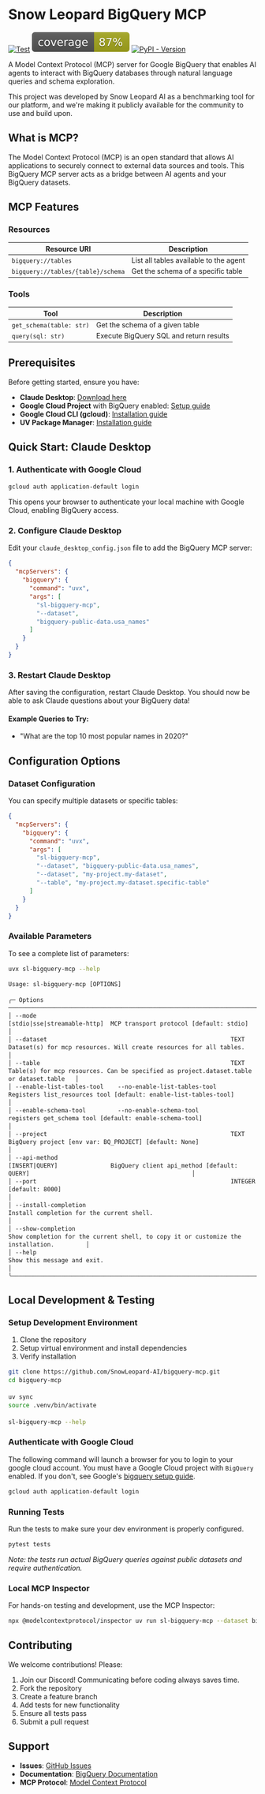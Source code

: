 # Snow Leopard BigQuery MCP

[![Test](https://github.com/SnowLeopard-AI/bigquery-mcp/actions/workflows/test.yml/badge.svg)](https://github.com/SnowLeopard-AI/bigquery-mcp/actions/workflows/test.yml)
[![Coverage](tests/coverage.svg)](https://github.com/SnowLeopard-AI/bigquery-mcp/blob/main/tests/coverage.txt)
[![PyPI - Version](https://img.shields.io/pypi/v/sl-bigquery-mcp)](https://pypi.org/project/sl-bigquery-mcp/)

A Model Context Protocol (MCP) server for Google BigQuery that enables AI agents to interact with BigQuery databases through natural language queries and schema exploration.

This project was developed by Snow Leopard AI as a benchmarking tool for our platform, and we're making it publicly available for the community to use and build upon.

## What is MCP?

The Model Context Protocol (MCP) is an open standard that allows AI applications to securely connect to external data sources and tools. This BigQuery MCP server acts as a bridge between AI agents and your BigQuery datasets.

## MCP Features

### Resources
| Resource URI                       | Description                            |
|------------------------------------|----------------------------------------|
| `bigquery://tables`                | List all tables available to the agent |
| `bigquery://tables/{table}/schema` | Get the schema of a specific table     |

### Tools
| Tool                     | Description                             |
|--------------------------|-----------------------------------------|
| `get_schema(table: str)` | Get the schema of a given table         |
| `query(sql: str)`        | Execute BigQuery SQL and return results |

## Prerequisites

Before getting started, ensure you have:

- **Claude Desktop**: [Download here](https://claude.ai/download)
- **Google Cloud Project** with BigQuery enabled: [Setup guide](https://cloud.google.com/bigquery/docs/quickstarts/query-public-dataset-console)
- **Google Cloud CLI (gcloud)**: [Installation guide](https://cloud.google.com/sdk/docs/install)
- **UV Package Manager**: [Installation guide](https://docs.astral.sh/uv/getting-started/installation/)

## Quick Start: Claude Desktop

### 1. Authenticate with Google Cloud
```bash
gcloud auth application-default login
```
This opens your browser to authenticate your local machine with Google Cloud, enabling BigQuery access.

### 2. Configure Claude Desktop
Edit your `claude_desktop_config.json` file to add the BigQuery MCP server:

```json
{
  "mcpServers": {
    "bigquery": {
      "command": "uvx",
      "args": [
        "sl-bigquery-mcp", 
        "--dataset",
        "bigquery-public-data.usa_names"
      ]
    }
  }
}
```

### 3. Restart Claude Desktop
After saving the configuration, restart Claude Desktop. You should now be able to ask Claude questions about your BigQuery data!

#### Example Queries to Try:
- "What are the top 10 most popular names in 2020?"

## Configuration Options

### Dataset Configuration
You can specify multiple datasets or specific tables:

```json
{
  "mcpServers": {
    "bigquery": {
      "command": "uvx",
      "args": [
        "sl-bigquery-mcp",
        "--dataset", "bigquery-public-data.usa_names",
        "--dataset", "my-project.my-dataset",
        "--table", "my-project.my-dataset.specific-table"
      ]
    }
  }
}
```

### Available Parameters
To see a complete list of parameters:
```bash
uvx sl-bigquery-mcp --help
```
```
Usage: sl-bigquery-mcp [OPTIONS]                                                                                                                                                                                                  
                                                                                                                                                                                                                                   
╭─ Options ──────────────────────────────────────────────────────────────────────────────────────────────────────────────────────────────────────────────────────────────────────────╮
│ --mode                                                       [stdio|sse|streamable-http]  MCP transport protocol [default: stdio]                                                  │
│ --dataset                                                    TEXT                         Dataset(s) for mcp resources. Will create resources for all tables.                      │
│ --table                                                      TEXT                         Table(s) for mcp resources. Can be specified as project.dataset.table or dataset.table   │
│ --enable-list-tables-tool    --no-enable-list-tables-tool                                 Registers list_resources tool [default: enable-list-tables-tool]                         │
│ --enable-schema-tool         --no-enable-schema-tool                                      registers get_schema tool [default: enable-schema-tool]                                  │
│ --project                                                    TEXT                         BigQuery project [env var: BQ_PROJECT] [default: None]                                   │
│ --api-method                                                 [INSERT|QUERY]               BigQuery client api_method [default: QUERY]                                              │
│ --port                                                       INTEGER                      [default: 8000]                                                                          │
│ --install-completion                                                                      Install completion for the current shell.                                                │
│ --show-completion                                                                         Show completion for the current shell, to copy it or customize the installation.         │
│ --help                                                                                    Show this message and exit.                                                              │
╰────────────────────────────────────────────────────────────────────────────────────────────────────────────────────────────────────────────────────────────────────────────────────╯
```

## Local Development & Testing

### Setup Development Environment
1. Clone the repository
2. Setup virtual environment and install dependencies
3. Verify installation

```bash
git clone https://github.com/SnowLeopard-AI/bigquery-mcp.git
cd bigquery-mcp

uv sync
source .venv/bin/activate

sl-bigquery-mcp --help
```

### Authenticate with Google Cloud
The following command will launch a browser for you to login to your google cloud account. You must have a Google Cloud 
project with `BigQuery` enabled. If you don't, see Google's [bigquery setup guide](https://cloud.google.com/bigquery/docs/quickstarts/query-public-dataset-console).
```bash
gcloud auth application-default login
```

### Running Tests
Run the tests to make sure your dev environment is properly configured.
```bash
pytest tests
```

_Note: the tests run actual BigQuery queries against public datasets and require authentication._

### Local MCP Inspector

For hands-on testing and development, use the MCP Inspector:
 
```bash
npx @modelcontextprotocol/inspector uv run sl-bigquery-mcp --dataset bigquery-public-data.usa_names
```

## Contributing

We welcome contributions! Please:

1. Join our Discord! Communicating before coding always saves time.
2. Fork the repository
2. Create a feature branch
3. Add tests for new functionality
4. Ensure all tests pass
5. Submit a pull request

## Support

- **Issues**: [GitHub Issues](https://github.com/SnowLeopard-AI/bigquery-mcp/issues)
- **Documentation**: [BigQuery Documentation](https://cloud.google.com/bigquery/docs)
- **MCP Protocol**: [Model Context Protocol](https://modelcontextprotocol.io/)
